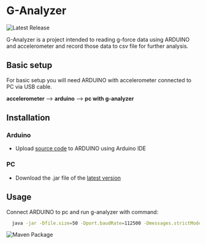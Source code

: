 # G-Analyzer 

![Latest Release](https://img.shields.io/github/v/release/onulo/g-analyzer?label=latest%20release)


G-Analyzer is a project intended to reading g-force data using ARDUINO and accelerometer and record those data to csv file for further analysis.

## Basic setup

For basic setup you will need ARDUINO with accelerometer connected to PC via USB cable.

**accelerometer** --> **arduino**  --> **pc with g-analyzer**

## Installation

### Arduino 
* Upload [source code](arduino/accelerometer-v1/accelerometer-v1.ino) to ARDUINO using Arduino IDE

### PC
* Download the .jar file of the [latest version](https://github.com/onulo/g-analyzer/releases/latest)

## Usage
 Connect ARDUINO to pc and run g-analyzer with command:

```bash
  java -jar -Dfile.size=50 -Dport.baudRate=112500 -Dmessages.strictMode=true -Dfile.name=C:\ARDUINO\out.csv  g-analyzer-[latest].jar
```

![Maven Package](https://github.com/onulo/g-analyzer/workflows/Maven%20Package/badge.svg)
